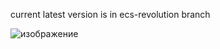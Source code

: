 current latest version is in ecs-revolution branch

![изображение](https://github.com/korkoraan/rogalik/assets/71619298/5c287b83-8f52-4af9-88b2-e1f740df2e6c)
